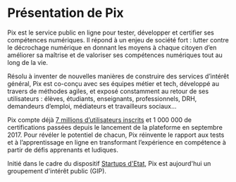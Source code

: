 # Présentation de Pix

Pix est le service public en ligne pour tester, développer et certifier ses compétences numériques. Il répond à un enjeu de société fort : lutter contre le décrochage numérique en donnant les moyens à chaque citoyen d’en améliorer sa maîtrise et de valoriser ses compétences numériques tout au long de la vie.

Résolu à inventer de nouvelles manières de construire des services d’intérêt général, Pix est co-conçu avec ses équipes métier et tech, développé au travers de méthodes agiles, et exposé constamment au retour de ses utilisateurs : élèves, étudiants, enseignants, professionnels, DRH, demandeurs d’emploi, médiateurs et travailleurs sociaux…

Pix compte déjà [7 millions d’utilisateurs inscrits](https://pix.fr/stats) et 1 000 000 de certifications passées depuis le lancement de la plateforme en septembre 2017. Pour révéler le potentiel de chacun, Pix réinvente le rapport aux tests et à l’apprentissage en ligne en transformant l’expérience en compétence à partir de défis apprenants et ludiques.

Initié dans le cadre du dispositif [Startups d'Etat](https://beta.gouv.fr), Pix est aujourd'hui un groupement d'intérêt public (GIP).

